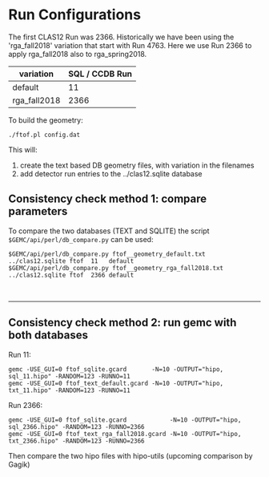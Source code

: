# Run Configurations

The first CLAS12 Run was 2366. Historically we have been using the 'rga_fall2018' variation that start with Run 4763.
Here we use Run 2366 to apply rga_fall2018 also to rga_spring2018.

| variation    | SQL / CCDB Run | 
|--------------|----------------|
| default      | 11             | 
| rga_fall2018 | 2366           | 

To build the geometry:

````./ftof.pl config.dat````

This will:

1. create the text based DB geometry files, with variation in the filenames
2. add detector run entries to the ../clas12.sqlite database

## Consistency check method 1: compare parameters

To compare the two databases (TEXT and SQLITE) the script ` $GEMC/api/perl/db_compare.py` can be used:

````
$GEMC/api/perl/db_compare.py ftof__geometry_default.txt      ../clas12.sqlite ftof  11   default
$GEMC/api/perl/db_compare.py ftof__geometry_rga_fall2018.txt ../clas12.sqlite ftof  2366 default
````

<br/>

---

## Consistency check method 2: run gemc with both databases

Run 11:

```
gemc -USE_GUI=0 ftof_sqlite.gcard       -N=10 -OUTPUT="hipo, sql_11.hipo" -RANDOM=123 -RUNNO=11  
gemc -USE_GUI=0 ftof_text_default.gcard -N=10 -OUTPUT="hipo, txt_11.hipo" -RANDOM=123 -RUNNO=11  
```

Run 2366:

```
gemc -USE_GUI=0 ftof_sqlite.gcard            -N=10 -OUTPUT="hipo, sql_2366.hipo" -RANDOM=123 -RUNNO=2366
gemc -USE_GUI=0 ftof_text_rga_fall2018.gcard -N=10 -OUTPUT="hipo, txt_2366.hipo" -RANDOM=123 -RUNNO=2366
```

Then compare the two hipo files with hipo-utils (upcoming comparison by Gagik)
